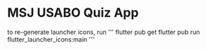 # MSJ USABO Quiz App
to re-generate launcher icons, run 
'''
flutter pub get
flutter pub run flutter_launcher_icons:main
'''